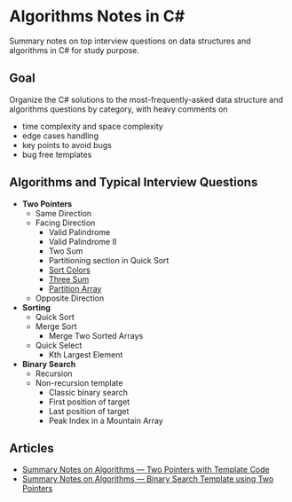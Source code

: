 # Algorithms Notes in C#
Summary notes on top interview questions on data structures and algorithms in C# for study purpose.

## Goal
Organize the C# solutions to the most-frequently-asked data structure and algorithms questions by category, with heavy comments on
- time complexity and space complexity
- edge cases handling
- key points to avoid bugs
- bug free templates

## Algorithms and Typical Interview Questions
- **Two Pointers**
  - Same Direction
  - Facing Direction
    - Valid Palindrome
    - Valid Palindrome II
    - Two Sum
    - Partitioning section in Quick Sort
    - [Sort Colors](https://leetcode.com/problems/sort-colors/)
    - [Three Sum](https://leetcode.com/problems/3sum/)
    - [Partition Array](https://www.lintcode.com/problem/partition-array/)
  - Opposite Direction
- **Sorting**
  - Quick Sort
  - Merge Sort
    - Merge Two Sorted Arrays
  - Quick Select
    - Kth Largest Element
- **Binary Search**
  - Recursion 
  - Non-recursion template
    - Classic binary search 
    - First position of target
    - Last position of target
    - Peak Index in a Mountain Array
    
## Articles
- [Summary Notes on Algorithms — Two Pointers with Template Code](https://shawn-shi.medium.com/summary-notes-on-algorithms-two-pointers-c81735def5b2)
- [Summary Notes on Algorithms — Binary Search Template using Two Pointers](https://shawn-shi.medium.com/summary-notes-on-algorithms-binary-search-template-using-two-pointers-347fbb6263a9)
